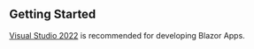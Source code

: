 ## Getting Started

[Visual Studio 2022](https://visualstudio.microsoft.com/launch/) is recommended for developing Blazor Apps.
